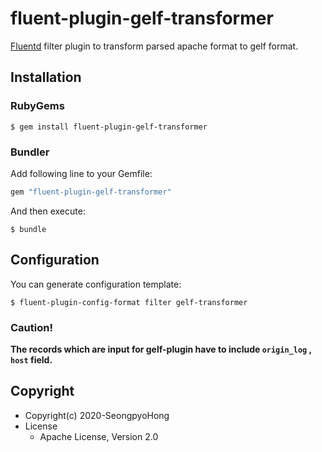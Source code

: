 # fluent-plugin-gelf-transformer

[Fluentd](https://fluentd.org/) filter plugin to transform parsed apache format to gelf format.

## Installation

### RubyGems

```
$ gem install fluent-plugin-gelf-transformer
```

### Bundler

Add following line to your Gemfile:

```ruby
gem "fluent-plugin-gelf-transformer"
```

And then execute:

```
$ bundle
```

## Configuration

You can generate configuration template:

```
$ fluent-plugin-config-format filter gelf-transformer
```

### Caution!
**The records which are input for gelf-plugin have to include `origin_log` , `host` field.**

## Copyright

* Copyright(c) 2020-SeongpyoHong
* License
  * Apache License, Version 2.0
